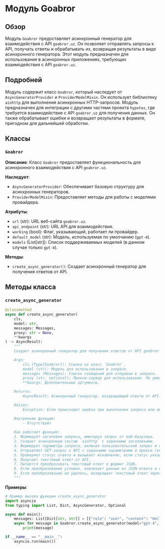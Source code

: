 # Модуль Goabror

## Обзор

Модуль `Goabror` предоставляет асинхронный генератор для взаимодействия с API `goabror.uz`. Он позволяет отправлять запросы к API, получать ответы и обрабатывать их, возвращая результаты в виде асинхронного генератора. Этот модуль предназначен для использования в асинхронных приложениях, требующих взаимодействия с API `goabror.uz`.

## Подробней

Модуль содержит класс `Goabror`, который наследует от `AsyncGeneratorProvider` и `ProviderModelMixin`. Он использует библиотеку `aiohttp` для выполнения асинхронных HTTP-запросов. Модуль предназначен для интеграции с другими частями проекта `hypotez`, где требуется взаимодействие с API `goabror.uz` для получения данных. Он также обрабатывает ошибки и возвращает результаты в формате, пригодном для дальнейшей обработки.

## Классы

### `Goabror`

**Описание**: Класс `Goabror` предоставляет функциональность для асинхронного взаимодействия с API `goabror.uz`.

**Наследует**:
- `AsyncGeneratorProvider`: Обеспечивает базовую структуру для асинхронных генераторов.
- `ProviderModelMixin`: Предоставляет методы для работы с моделями провайдера.

**Атрибуты**:
- `url` (str): URL веб-сайта `goabror.uz`.
- `api_endpoint` (str): URL API для взаимодействия.
- `working` (bool): Флаг, указывающий, работает ли провайдер.
- `default_model` (str): Модель, используемая по умолчанию (`gpt-4`).
- `models` (List[str]): Список поддерживаемых моделей (в данном случае только `gpt-4`).

**Методы**:
- `create_async_generator()`: Создает асинхронный генератор для получения ответов от API.

## Методы класса

### `create_async_generator`

```python
@classmethod
async def create_async_generator(
    cls,
    model: str,
    messages: Messages,
    proxy: str = None,
    **kwargs
) -> AsyncResult:
    """
    Создает асинхронный генератор для получения ответов от API goabror.uz.

    Args:
        cls (Type[Goabror]): Ссылка на класс `Goabror`.
        model (str): Модель для использования в запросе.
        messages (Messages): Список сообщений для отправки в запросе.
        proxy (str, optional): Прокси-сервер для использования. По умолчанию `None`.
        **kwargs: Дополнительные аргументы.

    Returns:
        AsyncResult: Асинхронный генератор, возвращающий ответы от API.

    Raises:
        Exception: Если происходит ошибка при выполнении запроса или обработке ответа.

    Внутренние функции:
        - Отсутствуют
    
    Как работает функция:
    1. Формирует заголовки запроса, имитируя запрос от веб-браузера.
    2. Создает асинхронную сессию `aiohttp` с заданными заголовками.
    3. Формирует параметры запроса, включая пользовательский запрос и системный запрос.
    4. Отправляет GET-запрос к API с заданными параметрами и прокси (если указан).
    5. Проверяет статус ответа и вызывает исключение, если статус указывает на ошибку.
    6. Получает текстовый ответ от API.
    7. Пытается преобразовать текстовый ответ в формат JSON.
    8. Если преобразование успешно, извлекает данные из JSON-ответа и возвращает их через генератор.
    9. Если преобразование не удалось, возвращает текстовый ответ через генератор.
    """
```

**Примеры**:

```python
# Пример вызова функции create_async_generator
import asyncio
from typing import List, Dict, AsyncGenerator, Optional

async def main():
    messages: List[Dict[str, str]] = [{"role": "user", "content": "Hello, world!"}]
    async for message in Goabror.create_async_generator(model="gpt-4", messages=messages):
        print(message)

if __name__ == "__main__":
    asyncio.run(main())